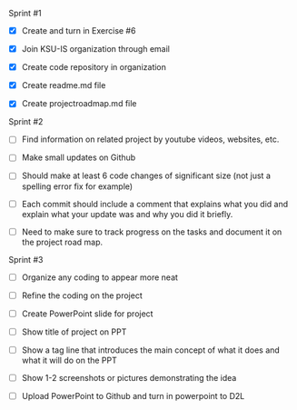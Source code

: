 Sprint #1

- [x] Create and turn in Exercise #6 

- [x] Join KSU-IS organization through email 

- [x] Create code repository in organization 

- [x] Create readme.md file 

- [x] Create projectroadmap.md file 

Sprint #2

- [ ] Find information on related project by youtube videos, websites, etc. 

- [ ] Make small updates on Github

- [ ] Should make at least 6 code changes of significant size (not just a spelling error fix for example)

- [ ] Each commit should include a comment that explains what you did and explain what your update was and why you did it briefly.

- [ ] Need to make sure to track progress on the tasks and document it on the project road map.

Sprint #3

- [ ] Organize any coding to appear more neat 

- [ ] Refine the coding on the project

- [ ] Create PowerPoint slide for project 

- [ ] Show title of project on PPT

- [ ] Show a tag line that introduces the main concept of what it does and what it will do on the PPT

- [ ] Show 1-2 screenshots or pictures demonstrating the idea

- [ ] Upload PowerPoint to Github and turn in powerpoint to D2L

